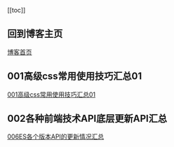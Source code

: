 [[toc]]


## 回到博客主页
[博客首页](./../README.md)  


## 001高级css常用使用技巧汇总01
[001高级css常用使用技巧汇总01](./001%E9%AB%98%E7%BA%A7css%E5%B8%B8%E7%94%A8%E4%BD%BF%E7%94%A8%E6%8A%80%E5%B7%A7%E6%B1%87%E6%80%BB01.md)


## 002各种前端技术API底层更新API汇总
[006ES各个版本API的更新情况汇总](./006ES%E5%90%84%E4%B8%AA%E7%89%88%E6%9C%ACAPI%E7%9A%84%E6%9B%B4%E6%96%B0%E6%83%85%E5%86%B5%E6%B1%87%E6%80%BB.md)